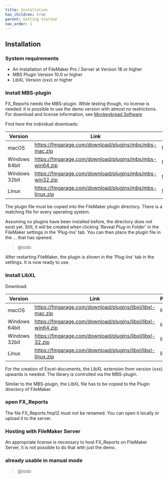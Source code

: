 ```yaml
---
title: Installation
has_children: true
parent: Getting Started
nav_order: 1
---
```


## Installation

### System requirements

- An Installation of FileMaker Pro / Server at Version 18 or higher
- MBS Plugin Version 10.0 or higher
- LibXL Version (xxx) or higher

### Install MBS-plugin

FX_Reports needs the MBS-plugin. While testing though, no license is needed: it is possible to use the demo version with almost no restrictions. For download and license information, see [Monkeybread Software](https://www.monkeybreadsoftware.com/filemaker/buy/)

Find here the individual downloads:

|Version|Link|Pluginfile|
|-|-|-|
| macOS | https://fmgarage.com/download/plugins/mbs/mbs-mac.zip | MBS.fmplugin |
| Windows 64bit | https://fmgarage.com/download/plugins/mbs/mbs-win64.zip | MBS.fmx64 |
| Windows 32bit | https://fmgarage.com/download/plugins/mbs/mbs-win32.zip | MBS.fmx |
| Linux | https://fmgarage.com/download/plugins/mbs/mbs-linux.zip | MBS.xxx.fmx |

The plugin file must be copied into the FileMaker plugin directory. There is a matching file for every operating system.

Assuming no plugins have been installed before, the directory does not exist yet. Still, it will be created when clicking 'Reveal Plug-in Folder' in the FileMaker settings in the 'Plug-Ins' tab. You can then place the plugin file in the ... that has opened.
> @todo

After restarting FileMaker, the plugin is shown in the 'Plug-Ins' tab in the settings. It is now ready to use.

### Install LibXL

Download:

|Version|Link|Pluginfile|
|-|-|-|
| macOS | https://fmgarage.com/download/plugins/libxl/libxl-mac.zip | libxl.dylib |
| Windows 64bit | https://fmgarage.com/download/plugins/libxl/libxl-win64.zip | libxl.dll |
| Windows 32bit | https://fmgarage.com/download/plugins/libxl/libxl-32.zip | libxl32.dll |
| Linux | https://fmgarage.com/download/plugins/libxl/libxl-linux.zip | libxl<area>.so |

For the creation of Excel-documents, the LibXL extension from version (xxx) upwards is needed. The library is controlled via the MBS-plugin.

Similar to the MBS-plugin, the LibXL file has to be copied to the Plugin directory of FileMaker.

### open FX_Reports

The file FX_Reports.fmp12 must not be renamed. You can open it locally or upload it to the server.

### Hosting with FileMaker Server

An appropriate license is necessary to host FX_Reports on FileMaker Server, it is not possible to do that with just the demo.

### already usable in manual mode
> @todo

